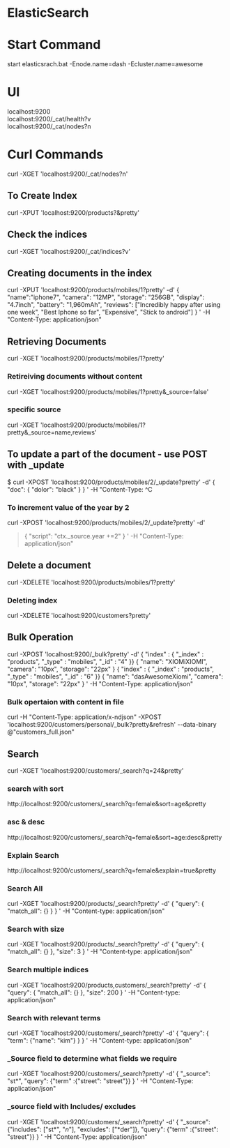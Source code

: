 # ElasticSearch

# Start Command
start elasticsrach.bat -Enode.name=dash -Ecluster.name=awesome

# UI
localhost:9200
<br/>
localhost:9200/_cat/health?v
<br/>
localhost:9200/_cat/nodes?n

# Curl Commands
curl -XGET 'localhost:9200/_cat/nodes?n'
## To Create Index
curl -XPUT 'localhost:9200/products?&pretty'

## Check the indices
curl -XGET 'localhost:9200/_cat/indices?v'

## Creating documents in the index
curl -XPUT 'localhost:9200/products/mobiles/1?pretty' -d'
{
"name":"iphone7",
"camera": "12MP",
"storage": "256GB",
"display": "4.7inch",
"battery": "1,960mAh",
"reviews": ["Incredibly happy after using one week", "Best Iphone so far", "Expensive", "Stick to android"]
}
' -H "Content-Type: application/json"

## Retrieving Documents
curl -XGET 'localhost:9200/products/mobiles/1?pretty'

### Retireiving documents without content
curl -XGET 'localhost:9200/products/mobiles/1?pretty&_source=false'

### specific source
curl -XGET 'localhost:9200/products/mobiles/1?pretty&_source=name,reviews'

## To update a part of the document - use POST with _update

$ curl -XPOST 'localhost:9200/products/mobiles/2/_update?pretty' -d'
{
"doc": {
"dolor": "black"
}
}
' -H "Content-Type: ^C

### To increment value of the year by 2

curl -XPOST 'localhost:9200/products/mobiles/2/_update?pretty' -d'
> {
> "script": "ctx._source.year +=2"
> }
> ' -H "Content-Type: application/json"

## Delete a document

curl -XDELETE 'localhost:9200/products/mobiles/1?pretty'

### Deleting index

curl -XDELETE 'localhost:9200/customers?pretty'

## Bulk Operation 

curl -XPOST 'localhost:9200/_bulk?pretty' -d'
{ "index" : { "_index" : "products", "_type" : "mobiles", "_id" : "4" }}
{ "name": "XIOMiXIOMI", "camera": "10px", "storage": "22px" }
{ "index" : { "_index" : "products", "_type" : "mobiles", "_id" : "6" }}
{ "name": "dasAwesomeXiomi", "camera": "10px", "storage": "22px" }
' -H "Content-Type: application/json"

### Bulk opertaion with content in file

curl -H "Content-Type: application/x-ndjson" -XPOST 'localhost:9200/customers/personal/_bulk?pretty&refresh' --data-binary @"customers_full.json"

## Search

curl -XGET 'localhost:9200/customers/_search?q=24&pretty'

### search with sort
http://localhost:9200/customers/_search?q=female&sort=age&pretty

### asc & desc
http://localhost:9200/customers/_search?q=female&sort=age:desc&pretty 

### Explain Search
http://localhost:9200/customers/_search?q=female&explain=true&pretty

### Search All
curl -XGET 'localhost:9200/products/_search?pretty' -d'
{
"query": { "match_all": {} }
}
' -H "Content-type: application/json"

### Search with size
curl -XGET 'localhost:9200/products/_search?pretty' -d'
{
"query": { "match_all": {} }, "size": 3
}
' -H "Content-type: application/json"

### Search multiple indices
curl -XGET 'localhost:9200/products,customers/_search?pretty' -d'
{
"query": { "match_all": {} }, "size": 200
}
' -H "Content-type: application/json"

### Search with relevant terms
curl -XGET 'localhost:9200/customers/_search?pretty' -d'
{
"query": { "term": {"name": "kim"} }
}
' -H "Content-type: application/json"

### _Source field to determine what fields we require

 curl -XGET 'localhost:9200/customers/_search?pretty' -d'
{
"_source": "st*",
"query": {"term" :{"street": "street"}}
}
' -H "Content-Type: application/json"

### _source field with Includes/ excludes

curl -XGET 'localhost:9200/customers/_search?pretty' -d'
{
"_source": {"includes": ["st*", "*n*"], "excludes": ["*der"]},
"query": {"term" :{"street": "street"}}
}
' -H "Content-Type: application/json"


